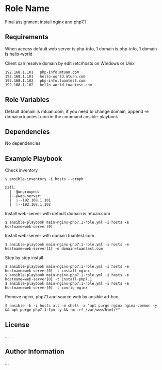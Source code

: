 Role Name
=========

Final assignment install nginx and php7.1

Requirements
------------

When access default web server is php-info, 1 domain is php-info, 1 domain is hello-world

Client can resolve domain by edit /etc/hosts on Windows or Unix
```
192.168.1.101	php-info.mtuan.com
192.168.1.101	hello-world.mtuan.com
192.168.1.102	php-info.tuantest.com
192.168.1.102	hello-world.tuantest.com
```
Role Variables
--------------

Default domain is mtuan.com, if you need to change domain, append -e domain=tuantest.com in the command ansible-playbook 

Dependencies
------------

No dependencies

Example Playbook
----------------
Check inventory
```
$ ansible-inventory -i hosts --graph

@all:
  |--@ungrouped:
  |--@web-server:
  |  |--192.168.1.101
  |  |--192.168.1.102
```
Install web-server with default domain is mtuan.com
```
$ ansible-playbook main-nginx-php7.1-role.yml -i hosts -e hostname=web-server[0]
```
Install web-server with domain tuantest.com
```
$ ansible-playbook main-nginx-php7.1-role.yml -i hosts -e hostname=web-server[1] -e domain=tuantest.com
```
Step by step install 
```
$ ansible-playbook main-nginx-php7.1-role.yml -i hosts -e hostname=web-server[0] -t install-nginx
$ ansible-playbook main-nginx-php7.1-role.yml -i hosts -e hostname=web-server[0] -t install-php7.1
$ ansible-playbook main-nginx-php7.1-role.yml -i hosts -e hostname=web-server[0] -t config-nginx
```
Remove nginx, php7.1 and source web by ansible ad-hoc
```
$ ansible -b -i hosts all -m shell -a "apt purge nginx nginx-common -y && apt purge php7.1-fpm -y && rm -rf /var/www/html/*"
```

License
-------

...

Author Information
------------------

...
